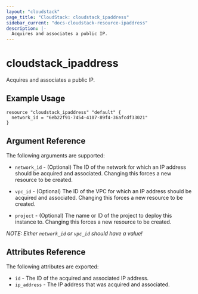 ```yaml
---
layout: "cloudstack"
page_title: "CloudStack: cloudstack_ipaddress"
sidebar_current: "docs-cloudstack-resource-ipaddress"
description: |-
  Acquires and associates a public IP.
---
```


# cloudstack\_ipaddress

Acquires and associates a public IP.

## Example Usage

```
resource "cloudstack_ipaddress" "default" {
  network_id = "6eb22f91-7454-4107-89f4-36afcdf33021"
}
```

## Argument Reference

The following arguments are supported:

* `network_id` - (Optional) The ID of the network for which an IP address should
    be acquired and associated. Changing this forces a new resource to be created.

* `vpc_id` - (Optional) The ID of the VPC for which an IP address should be
   acquired and associated. Changing this forces a new resource to be created.

* `project` - (Optional) The name or ID of the project to deploy this
    instance to. Changing this forces a new resource to be created.

*NOTE: Either `network_id` or `vpc_id` should have a value!*

## Attributes Reference

The following attributes are exported:

* `id` - The ID of the acquired and associated IP address.
* `ip_address` - The IP address that was acquired and associated.
